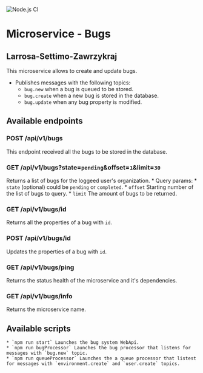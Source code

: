 ![Node.js CI](https://github.com/ArqSoftPractica/Larrosa-Settimo-Zawrzykraj-Bugs/workflows/Node.js%20CI/badge.svg)

# Microservice - Bugs
## Larrosa-Settimo-Zawrzykraj

This microservice allows to create and update bugs.
* Publishes messages with the following topics:
    *  `bug.new` when a bug is queued to be stored.
    *  `bug.create` when a new bug is stored in the database.
    *  `bug.update` when any bug property is modified.

## Available endpoints   

### POST /api/v1/bugs
This endpoint received all the bugs to be stored in the database.

### GET /api/v1/bugs?state=`pending`&offset=`1`&limit=`30`
Returns a list of bugs for the loggeed user's organization.
    * Query params:
        * `state` (optional) could be `pending` or `completed`.
        * `offset` Starting number of the list of bugs to query.
        * `limit` The amount of bugs to be returned.

### GET /api/v1/bugs/id
Returns all the properties of a bug with `id`.

### POST /api/v1/bugs/id
Updates the properties of a bug with `id`.

### GET /api/v1/bugs/ping
Returns the status health of the microservice and it's dependencies.

### GET /api/v1/bugs/info
Returns the microservice name.   



## Available scripts
    * `npm run start` Launches the bug system WebApi.
    * `npm run bugProcessor` Launches the bug processor that listens for messages with `bug.new` topic.
    * `npm run queueProcessor` Launches the a queue processor that listest for messages with `environment.create` and `user.create` topics.